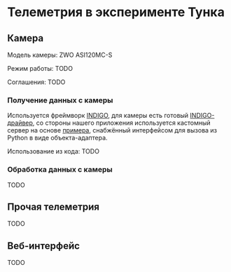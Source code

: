# Телеметрия в эксперименте Тунка

## Камера

Модель камеры: ZWO ASI120MC-S

Режим работы: TODO

Соглашения: TODO

### Получение данных с камеры

Используется фреймворк [INDIGO](https://github.com/indigo-astronomy/indigo), для камеры есть готовый [INDIGO-драйвер](https://github.com/indigo-astronomy/indigo/tree/master/indigo_drivers/ccd_asi), со стороны нашего приложения используется кастомный сервер на основе [примера](https://github.com/indigo-astronomy/indigo/blob/master/indigo_examples/dynamic_driver_client.c), снабжённый интерфейсом для вызова из Python в виде объекта-адаптера.

Использование из кода: TODO

### Обработка данных с камеры

TODO

## Прочая телеметрия

TODO

## Веб-интерфейс

TODO